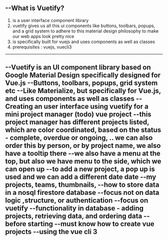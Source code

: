 --What is Vuetify?
---
1. is a user interface component library
2. vuetify gives us all this ui components like buttons, toolbars, popups, and a grid system to adhere to this material design philosophy to make our web apps look pretty nice 
3. is specifically built for vuejs and uses components as well as classes
4. prerequisites : vuejs, vuecli3
---
--Vuetify is an UI component library based on Google Material Design specifically designed for Vue.js
--Buttons, toolbars, popups, grid system etc
--Like Materialize, but specifically for Vue.js, and uses components as well as classes
--Creating an user interface using vuetify for a mini project manager (todo) vue project
--this project manager has different projects listed, which are color coordinated, based on the status - complete, overdue or ongoing, .. we can also order this by person, or by project name, we also have a tooltip there
--we also have a menu at the top, but also we have menu to the side, which we can open up 
--to add a new project, a pop up is used and we can add a different date date
--my projects, teams, thumbnails, 
--how to store data in a nosql firestore database
--focus not on data logic ,structure, or authentication
--focus on vuetify
--functionality in database - adding projects, retrieving data, and ordering data
--before starting
--must know how to create vue projects
--using the vue cli 3
---